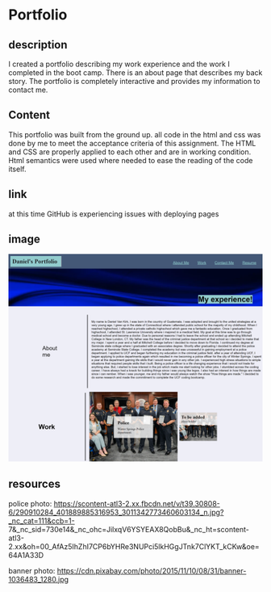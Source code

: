 # Portfolio
## description
I created a portfolio describing my work experience and the work I completed in the boot camp. There is an about page that describes my 
back story. The portfolio is completely interactive and provides my information to contact me. 

## Content
This portfolio was built from the ground up. all code in the html and css was done by me to meet the acceptance criteria of this 
assignment. The HTML and CSS are properly applied to each other and are in working condition. Html semantics were used where needed to 
ease the reading of the code itself. 

## link
at this time GitHub is experiencing issues with deploying pages
## image
![Alt text](assets/images/_C__Users_jvank_Documents_UCF_homework_Portfolio_index.html.png)

## resources
   police photo: https://scontent-atl3-2.xx.fbcdn.net/v/t39.30808-6/290910284_401889885316953_3011342773460603134_n.jpg?_nc_cat=111&ccb=1-      7&_nc_sid=730e14&_nc_ohc=JilxqV6YSYEAX8QobBu&_nc_ht=scontent-atl3-2.xx&oh=00_AfAz5IhZhI7CP6bYHRe3NUPci5lkHGgJTnk7ClYKT_kCKw&oe=64A1A33D

   banner photo: https://cdn.pixabay.com/photo/2015/11/10/08/31/banner-1036483_1280.jpg
